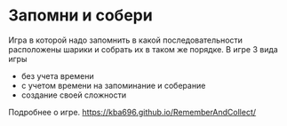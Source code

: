 # Запомни и собери

Игра в которой надо запомнить в какой последовательности расположены шарики и собрать их в таком же порядке.
В игре 3 вида игры
  - без учета времени
  - с учетом времени на запоминание и соберание
  - создание своей сложности
  
  Подробнее о игре.
  https://kba696.github.io/RememberAndCollect/
